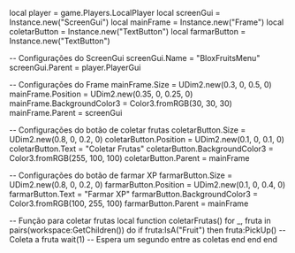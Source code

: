 local player = game.Players.LocalPlayer
local screenGui = Instance.new("ScreenGui")
local mainFrame = Instance.new("Frame")
local coletarButton = Instance.new("TextButton")
local farmarButton = Instance.new("TextButton")

-- Configurações do ScreenGui
screenGui.Name = "BloxFruitsMenu"
screenGui.Parent = player.PlayerGui

-- Configurações do Frame
mainFrame.Size = UDim2.new(0.3, 0, 0.5, 0)
mainFrame.Position = UDim2.new(0.35, 0, 0.25, 0)
mainFrame.BackgroundColor3 = Color3.fromRGB(30, 30, 30)
mainFrame.Parent = screenGui

-- Configurações do botão de coletar frutas
coletarButton.Size = UDim2.new(0.8, 0, 0.2, 0)
coletarButton.Position = UDim2.new(0.1, 0, 0.1, 0)
coletarButton.Text = "Coletar Frutas"
coletarButton.BackgroundColor3 = Color3.fromRGB(255, 100, 100)
coletarButton.Parent = mainFrame

-- Configurações do botão de farmar XP
farmarButton.Size = UDim2.new(0.8, 0, 0.2, 0)
farmarButton.Position = UDim2.new(0.1, 0, 0.4, 0)
farmarButton.Text = "Farmar XP"
farmarButton.BackgroundColor3 = Color3.fromRGB(100, 255, 100)
farmarButton.Parent = mainFrame

-- Função para coletar frutas
local function coletarFrutas()
    for _, fruta in pairs(workspace:GetChildren()) do
        if fruta:IsA("Fruit") then
            fruta:PickUp()  -- Coleta a fruta
            wait(1)  -- Espera um segundo entre as coletas
        end
    end
end
